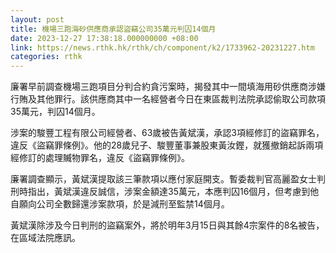 ```yaml
---
layout: post
title: 機場三跑海砂供應商承認盜竊公司35萬元判囚14個月
date: 2023-12-27 17:38:18.000000000 +08:00
link: https://news.rthk.hk/rthk/ch/component/k2/1733962-20231227.htm
categories: rthk
---
```


廉署早前調查機場三跑項目分判合約貪污案時，揭發其中一間填海用砂供應商涉嫌行賄及其他罪行。該供應商其中一名經營者今日在東區裁判法院承認偷取公司款項35萬元，判囚14個月。

涉案的駿豐工程有限公司經營者、63歲被告黃斌漢，承認3項經修訂的盜竊罪名，違反《盜竊罪條例》。他的28歲兒子、駿豐董事兼股東黃汝鏗，就獲撤銷起訴兩項經修訂的處理贓物罪名，違反《盜竊罪條例》。

廉署調查顯示，黃斌漢提取該三筆款項以應付家庭開支。暫委裁判官高麗盈女士判刑時指出，黃斌漢違反誠信，涉案金額達35萬元，本應判囚16個月，但考慮到他自願向公司全數歸還涉案款項，於是減刑至監禁14個月。

黃斌漢除涉及今日判刑的盜竊案外，將於明年3月15日與其餘4宗案件的8名被告，在區域法院應訊。
